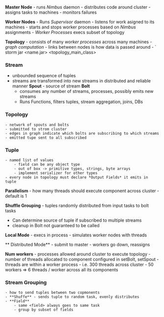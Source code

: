 **Master Node**
    - runs *Nimbus* daemon
    - distributes code around cluster
    - assigns tasks to machines
    - monitors failures

**Worker Nodes**
    - Runs *Supervisor* daemon
    - listens for work asigned to its machines
    - starts and stops worker processes based on *Nimbus* assignments
    - *Worker Processes* execs subset of topology

**Topology**
    - consists of many *worker processes* across many machines
    - *graph computation* 
        - links between nodes is how data is passed around
        - ` storm jar <name.jar> <topology_main_class> <args>

### Stream 
- unbounded sequence of tuples
- streams are transformed into new streams in distributed and reliable manner
**Spout** - source of stream
**Bolt**
    - consumes any number of streams, processes, possibly emits new streams
    - Runs Functions, filters tuples, stream aggregation, joins, DBs

### Topology
    - network of spouts and bolts
    - submitted to strom cluster
    - edges in graph indicate which bolts are subscribing to which streams
    - emitted tupe sent to all subscribed

### Tuple
    - named list of values
        - field can be any object type
        - out of box -> primitive types, strings, byte arrays
        - implement serializer for other types
    - every node in topology must declare *Output Fields* it emits in tuple

**Parallelism**
    - how many threads should execute component across cluster
    - default is 1

**Shuffle Grouping**
    - tuples randomly distributed from input tasks to bolt tasks


- Can determine source of tuple if subscribed to multiple streams
- cleanup in Bolt not guaranteed to be called

**Local Mode**
    - execs in process
    - simulates worker nodes with threads

** Distributed Mode**
    - submit to master
    - workers go down, reassigns

**Num workers**
    - processes allowed around cluster to execute topology
    - number of threads allocated to component configured in setBolt, setSpout
    - threads are within a worker process
    - i.e. 300 threads across cluster
        - 50 workers => 6 threads / worker across all its components

### Stream Grouping
    - how to send tuples between two copmonents
    - **Shuffe** - sends tuple to random task, evenly distributes
    - **Field** 
        - same <field> always goes to same task
        - group by subset of fields
        
